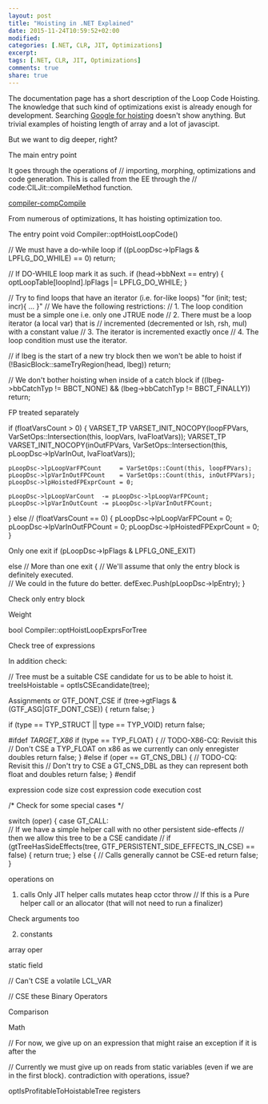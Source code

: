 ```yaml
---
layout: post
title: "Hoisting in .NET Explained"
date: 2015-11-24T10:59:52+02:00
modified:
categories: [.NET, CLR, JIT, Optimizations]
excerpt:
tags: [.NET, CLR, JIT, Optimizations]
comments: true
share: true
---
```


The documentation page has a short description of the Loop Code Hoisting. The knowledge that such kind of optimizations exist is already enough for development.
Searching [Google for hoisting][google-hoisting] doesn't show anything. But trivial examples of hoisting length of array and a lot of javascipt.

But we want to dig deeper, right?

The main entry point

It goes through the operations of
// importing, morphing, optimizations and code generation.  This is called from the EE through the
// code:CILJit::compileMethod function.  

[compiler-compCompile]


From numerous of optimizations, It has hoisting optimization too.

The entry point void Compiler::optHoistLoopCode()


// We must have a do-while loop
if ((pLoopDsc->lpFlags & LPFLG_DO_WHILE) == 0)
    return;


// If DO-WHILE loop mark it as such.
if (head->bbNext == entry)
{
    optLoopTable[loopInd].lpFlags |= LPFLG_DO_WHILE;
}


// Try to find loops that have an iterator (i.e. for-like loops) "for (init; test; incr){ ... }"
// We have the following restrictions:
//     1. The loop condition must be a simple one i.e. only one JTRUE node
//     2. There must be a loop iterator (a local var) that is
//        incremented (decremented or lsh, rsh, mul) with a constant value
//     3. The iterator is incremented exactly once
//     4. The loop condition must use the iterator.



// if lbeg is the start of a new try block then we won't be able to hoist
if (!BasicBlock::sameTryRegion(head, lbeg))
    return;

// We don't bother hoisting when inside of a catch block
if ((lbeg->bbCatchTyp != BBCT_NONE) && (lbeg->bbCatchTyp != BBCT_FINALLY))
    return;



FP treated separately

if (floatVarsCount > 0)
{
    VARSET_TP VARSET_INIT_NOCOPY(loopFPVars,  VarSetOps::Intersection(this, loopVars, lvaFloatVars));
    VARSET_TP VARSET_INIT_NOCOPY(inOutFPVars, VarSetOps::Intersection(this,  pLoopDsc->lpVarInOut, lvaFloatVars));                                                        

    pLoopDsc->lpLoopVarFPCount     = VarSetOps::Count(this, loopFPVars);
    pLoopDsc->lpVarInOutFPCount    = VarSetOps::Count(this, inOutFPVars);
    pLoopDsc->lpHoistedFPExprCount = 0;

    pLoopDsc->lpLoopVarCount  -= pLoopDsc->lpLoopVarFPCount;
    pLoopDsc->lpVarInOutCount -= pLoopDsc->lpVarInOutFPCount;

}
else // (floatVarsCount == 0)
{
    pLoopDsc->lpLoopVarFPCount     = 0;
    pLoopDsc->lpVarInOutFPCount    = 0;
    pLoopDsc->lpHoistedFPExprCount = 0;
}




Only one exit
if (pLoopDsc->lpFlags & LPFLG_ONE_EXIT)




else  // More than one exit
{
    // We'll assume that only the entry block is definitely executed.  
    // We could in the future do better.
    defExec.Push(pLoopDsc->lpEntry);
}

Check only entry block



Weight



bool Compiler::optHoistLoopExprsForTree


Check tree of expressions

In addition check:

// Tree must be a suitable CSE candidate for us to be able to hoist it.
treeIsHoistable = optIsCSEcandidate(tree);


Assignments or GTF_DONT_CSE
if  (tree->gtFlags & (GTF_ASG|GTF_DONT_CSE))
{
    return  false;
}


if (type == TYP_STRUCT || type == TYP_VOID)
    return false;


#ifdef _TARGET_X86_
    if (type == TYP_FLOAT)
    {
        // TODO-X86-CQ: Revisit this
        // Don't CSE a TYP_FLOAT on x86 as we currently can only enregister doubles
        return false;
    }
#else
    if (oper == GT_CNS_DBL)
    {
        // TODO-CQ: Revisit this
        // Don't try to CSE a GT_CNS_DBL as they can represent both float and doubles
        return false;
    }
#endif



expression code size cost
expression code execution cost


/* Check for some special cases */

switch (oper)
{
case GT_CALL:        
// If we have a simple helper call with no other persistent side-effects
// then we allow this tree to be a CSE candidate
//
if (gtTreeHasSideEffects(tree, GTF_PERSISTENT_SIDE_EFFECTS_IN_CSE) == false)
{
    return true;
}
else
{
    // Calls generally cannot be CSE-ed
    return false;
}

operations on

1. calls
Only JIT helper calls
  mutates heap
  cctor
  throw
  // If this is a Pure helper call or an allocator (that will not need to run a finalizer)

Check arguments too


2. constants

array oper

static
field

// Can't CSE a volatile LCL_VAR


 // CSE these Binary Operators

 Comparison

 Math


 // For now, we give up on an expression that might raise an exception if it is after the


 // Currently we must give up on reads from static variables (even if we are in the first block).
 contradiction with operations, issue?


optIsProfitableToHoistableTree
registers


  [compiler-compCompile]: https://github.com/dotnet/coreclr/blob/release/1.0.0-rc1/src/jit/compiler.cpp#L2990
  [github-docs-lch]: https://github.com/dotnet/coreclr/blob/release/1.0.0-rc1/Documentation/botr/ryujit-overview.md#loop-invariant-code-hoisting
  [google-hoisting]: https://www.google.com/?q=Hoisting+.NET
